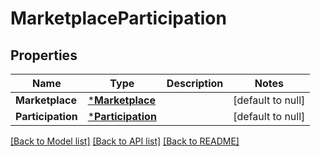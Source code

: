 # MarketplaceParticipation

## Properties
Name | Type | Description | Notes
------------ | ------------- | ------------- | -------------
**Marketplace** | [***Marketplace**](Marketplace.md) |  | [default to null]
**Participation** | [***Participation**](Participation.md) |  | [default to null]

[[Back to Model list]](../README.md#documentation-for-models) [[Back to API list]](../README.md#documentation-for-api-endpoints) [[Back to README]](../README.md)

